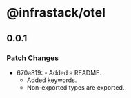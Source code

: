 # @infrastack/otel

## 0.0.1

### Patch Changes

- 670a819: - Added a README.
  - Added keywords.
  - Non-exported types are exported.
